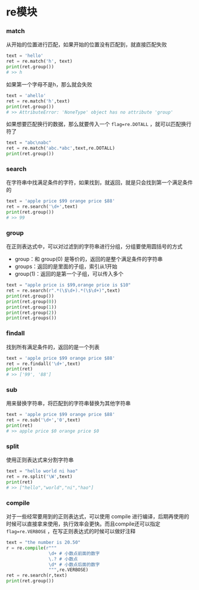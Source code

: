 # re模块

### match

从开始的位置进行匹配，如果开始的位置没有匹配到，就直接匹配失败

```python
text = 'hello'
ret = re.match('h', text)
print(ret.group())
# >> h
```

如果第一个字母不是h，那么就会失败

```python
text = 'ahello'
ret = re.match('h',text)
print(ret.group())
# >> AttributeError: 'NoneType' object has no attribute 'group'
```

如果想要匹配换行的数据，那么就要传入一个 ```flag=re.DOTALL``` ，就可以匹配换行符了

```python
text = "abc\nabc"
ret = re.match('abc.*abc',text,re.DOTALL)
print(ret.group())
```

### search

在字符串中找满足条件的字符，如果找到，就返回，就是只会找到第一个满足条件的

```python
text = 'apple price $99 orange price $88'
ret = re.search('\d+',text)
print(ret.group())
# >> 99
```

### group

在正则表达式中，可以对过滤到的字符串进行分组，分组要使用圆括号的方式

- group：和 group(0) 是等价的，返回的是整个满足条件的字符串
- groups：返回的是里面的子组，索引从1开始
- group(1)：返回的是第一个子组，可以传入多个

```python
text = "apple price is $99,orange price is $10"
ret = re.search(r".*(\$\d+).*(\$\d+)",text)
print(ret.group())
print(ret.group(0))
print(ret.group(1))
print(ret.group(2))
print(ret.groups())
```

### findall

找到所有满足条件的，返回的是一个列表

```python
text = 'apple price $99 orange price $88'
ret = re.findall('\d+',text)
print(ret)
# >> ['99', '88']
```

### sub

用来替换字符串，将匹配到的字符串替换为其他字符串

```python
text = 'apple price $99 orange price $88'
ret = re.sub('\d+','0',text)
print(ret)
# >> apple price $0 orange price $0
```

### split

使用正则表达式来分割字符串

```python
text = "hello world ni hao"
ret = re.split('\W',text)
print(ret)
# >> ["hello","world","ni","hao"]
```

### compile

对于一些经常要用到的正则表达式，可以使用 compile 进行编译，后期再使用的时候可以直接拿来使用，执行效率会更快。而且compile还可以指定 ```flag=re.VERBOSE``` ，在写正则表达式的时候可以做好注释

```python
text = "the number is 20.50"
r = re.compile(r"""
                \d+ # 小数点前面的数字
                \.? # 小数点
                \d* # 小数点后面的数字
                """,re.VERBOSE)
ret = re.search(r,text)
print(ret.group())
```
